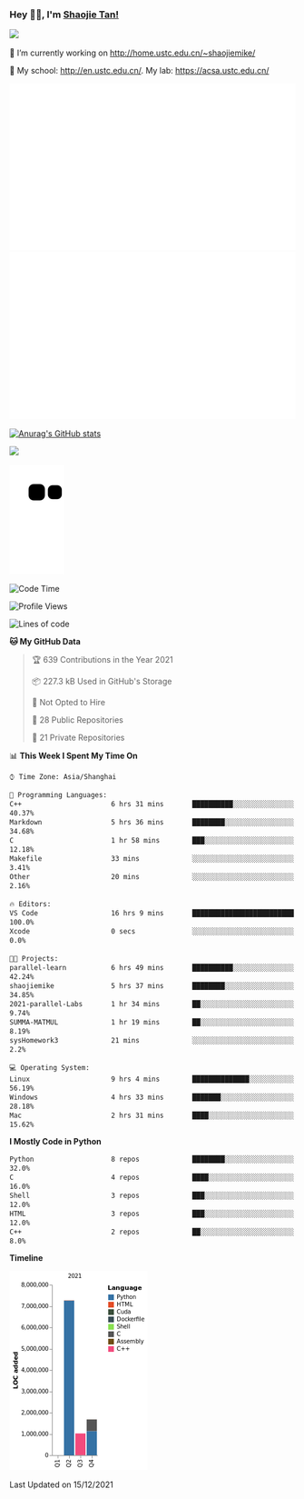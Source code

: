 

<!--
**Kirrito-k423/Kirrito-k423** is a ✨ _special_ ✨ repository because its `README.md` (this file) appears on your GitHub profile.

Here are some ideas to get you started:

- 🔭 I’m currently working on ...
- 🌱 I’m currently learning ...
- 👯 I’m looking to collaborate on ...
- 🤔 I’m looking for help with ...
- 💬 Ask me about ...
- 📫 How to reach me: ...
- 😄 Pronouns: ...
- ⚡ Fun fact: ...
-->
### Hey 👋🏽, I'm [Shaojie Tan!](http://home.ustc.edu.cn/~shaojiemike/about)

![](https://visitor-badge.glitch.me/badge?page_id=Kirrito-k423.Kirrito-k423)

🔭 I’m currently working on http://home.ustc.edu.cn/~shaojiemike/

👯 My school: http://en.ustc.edu.cn/. My lab: https://acsa.ustc.edu.cn/

![](https://github.com/Kirrito-k423/github-stats/blob/master/generated/overview.svg)
![](https://github.com/Kirrito-k423/github-stats/blob/master/generated/languages.svg)

[![Anurag's GitHub stats](https://github-readme-stats.vercel.app/api?username=Kirrito-k423&theme=flag-india&show_icons=true&hide=stars,prs,issues,contribs)](https://github.com/anuraghazra/github-readme-stats)

![](https://github-profile-summary-cards.vercel.app/api/cards/profile-details?username=Kirrito-k423&theme=vue)

![snake gif](https://github.com/Kirrito-k423/Kirrito-k423/blob/output/github-contribution-grid-snake.svg)

<!--START_SECTION:waka-->
![Code Time](http://img.shields.io/badge/Code%20Time-29%20hrs%2024%20mins-blue)

![Profile Views](http://img.shields.io/badge/Profile%20Views-123-blue)

![Lines of code](https://img.shields.io/badge/From%20Hello%20World%20I%27ve%20Written-10%20Million%20lines%20of%20code-blue)

**🐱 My GitHub Data** 

> 🏆 639 Contributions in the Year 2021
 > 
> 📦 227.3 kB Used in GitHub's Storage 
 > 
> 🚫 Not Opted to Hire
 > 
> 📜 28 Public Repositories 
 > 
> 🔑 21 Private Repositories  
 > 
📊 **This Week I Spent My Time On** 

```text
⌚︎ Time Zone: Asia/Shanghai

💬 Programming Languages: 
C++                      6 hrs 31 mins       ██████████░░░░░░░░░░░░░░░   40.37% 
Markdown                 5 hrs 36 mins       ████████░░░░░░░░░░░░░░░░░   34.68% 
C                        1 hr 58 mins        ███░░░░░░░░░░░░░░░░░░░░░░   12.18% 
Makefile                 33 mins             ░░░░░░░░░░░░░░░░░░░░░░░░░   3.41% 
Other                    20 mins             ░░░░░░░░░░░░░░░░░░░░░░░░░   2.16%

🔥 Editors: 
VS Code                  16 hrs 9 mins       █████████████████████████   100.0% 
Xcode                    0 secs              ░░░░░░░░░░░░░░░░░░░░░░░░░   0.0%

🐱‍💻 Projects: 
parallel-learn           6 hrs 49 mins       ██████████░░░░░░░░░░░░░░░   42.24% 
shaojiemike              5 hrs 37 mins       ████████░░░░░░░░░░░░░░░░░   34.85% 
2021-parallel-Labs       1 hr 34 mins        ██░░░░░░░░░░░░░░░░░░░░░░░   9.74% 
SUMMA-MATMUL             1 hr 19 mins        ██░░░░░░░░░░░░░░░░░░░░░░░   8.19% 
sysHomework3             21 mins             ░░░░░░░░░░░░░░░░░░░░░░░░░   2.2%

💻 Operating System: 
Linux                    9 hrs 4 mins        ██████████████░░░░░░░░░░░   56.19% 
Windows                  4 hrs 33 mins       ███████░░░░░░░░░░░░░░░░░░   28.18% 
Mac                      2 hrs 31 mins       ████░░░░░░░░░░░░░░░░░░░░░   15.62%

```

**I Mostly Code in Python** 

```text
Python                   8 repos             ████████░░░░░░░░░░░░░░░░░   32.0% 
C                        4 repos             ████░░░░░░░░░░░░░░░░░░░░░   16.0% 
Shell                    3 repos             ███░░░░░░░░░░░░░░░░░░░░░░   12.0% 
HTML                     3 repos             ███░░░░░░░░░░░░░░░░░░░░░░   12.0% 
C++                      2 repos             ██░░░░░░░░░░░░░░░░░░░░░░░   8.0%

```


**Timeline**

![Chart not found](https://raw.githubusercontent.com/Kirrito-k423/Kirrito-k423/main/charts/bar_graph.png) 


 Last Updated on 15/12/2021
<!--END_SECTION:waka-->

